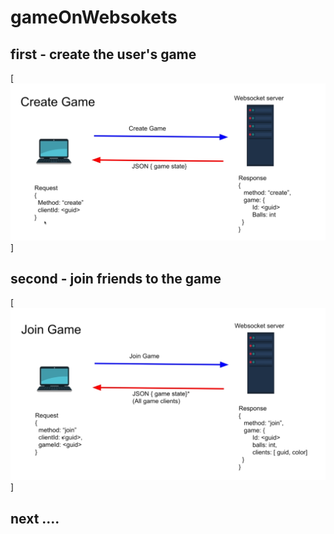 # gameOnWebsokets
## first - create the user's game
[![same pictures from app](https://github.com/htmlfriend/gameOnWebsokets/blob/master/2020-12-09_22-09-39.png)]
## second - join friends to the game
[![same pictures from app](https://github.com/htmlfriend/gameOnWebsokets/blob/master/2020-12-09_22-10-34.png)]
## next ....
